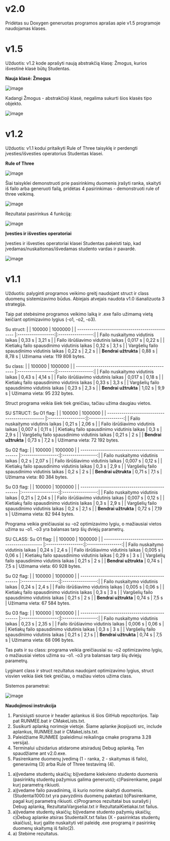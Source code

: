 # **v2.0**

Pridėtas su Doxygen generuotas programos aprašas apie v1.5 programoje naudojamas klases.

# **v1.5**

Užduotis: v1.2 kode aprašyti naują abstrakčią klasę: Žmogus, kurios išvestinė klasė būtų Studentas.

**Nauja klasė: Žmogus**

![image](https://github.com/Mcitas/Antra_uzduotis_DM2_G1_ML/assets/144427355/ed79b3f9-ee99-4d86-bf78-a14454f2b427)

Kadangi Žmogus - abstrakčioji klasė, negalima sukurti šios klasės tipo objekto.

![image](https://github.com/Mcitas/Antra_uzduotis_DM2_G1_ML/assets/144427355/e58798d5-1b7c-4d48-a662-d7921f83a2c2)

# **v1.2**

Užduotis: v1.1 kodui pritaikyti Rule of Three taisyklę ir perdengti įvesties/išvesties operatorius Studentas klasei.

**Rule of Three**

![image](https://github.com/Mcitas/Antra_uzduotis_DM2_G1_ML/assets/144427355/800f5d0c-6f94-4bf2-8ef3-3e4251dacedd)


Šiai taisyklei demonstruoti prie pasirinkimų duomenis įrašyti ranka, skaityti iš failo arba generuoti failą, pridėtas 4 pasirinkimas - demonstruoti rule of three veikimą.

![image](https://github.com/Mcitas/Antra_uzduotis_DM2_G1_ML/assets/144427355/b3357db0-9661-46b7-ad9f-9d18849c14ff)

Rezultatai pasirinkus 4 funkciją:

![image](https://github.com/Mcitas/Antra_uzduotis_DM2_G1_ML/assets/144427355/033c1954-bc55-47b3-9e96-40ba2cc1fae9)


**Įvesties ir išvesties operatoriai**

Įvesties ir išvesties operatoriai klasei Studentas pakeisti taip, kad įvedamas/nuskaitomas/išvedamas studento vardas ir pavardė.

![image](https://github.com/Mcitas/Antra_uzduotis_DM2_G1_ML/assets/144427355/555e2a56-a50c-4c1f-a533-fc5920b0d499)

# **v1.1**

Užduotis: palyginti programos veikimo greitį naudojant struct ir class duomenų sistemizavimo būdus. Abiejais atvejais naudota v1.0 išanalizuota 3 strategija.

Taip pat stebėsime programos veikimo laiką ir .exe failo užimamą vietą keičiant optimizavimo lygius (-o1, -o2, -o3).

Su struct:
|                                                 |   100000           |    1000000        |
| ----------------------------------------------- |:------------------:|:-----------------:|
|  Failo nuskaitymo vidutinis laikas              |  0,33 s               |  3,21 s              |
|  Failo išrūšiavimo vidutinis laikas             |  0,017 s               |  0,22 s           |
|  Kietiakų failo spausdinimo vidutinis laikas    |  0,32 s            |  3,1 s            |
|  Vargšelių failo spausdinimo vidutinis laikas   |  0,22 s            |  2,2 s            |
|  **Bendrai užtrukta**                           |  0,88 s            |  8,78 s             |
Užimama vieta: 119 808 bytes.

Su class:
|                                                 |   100000           |    1000000        |
| ----------------------------------------------- |:------------------:|:-----------------:|
|  Failo nuskaitymo vidutinis laikas              |  0,43 s               |  4,14 s              |
|  Failo išrūšiavimo vidutinis laikas             |  0,017 s               |  0,18 s           |
|  Kietiakų failo spausdinimo vidutinis laikas    |  0,33 s            |  3,3 s            |
|  Vargšelių failo spausdinimo vidutinis laikas   |  0,23 s            |  2,3 s            |
|  **Bendrai užtrukta**                           |  1,02 s            |  9,9 s             |
Užimama vieta: 95 232 bytes.

Struct programa veikia šiek tiek greičiau, tačiau užima daugiau vietos.

SU STRUCT:
Su O1 flag:
|                                                 |   100000           |    1000000        |
| ----------------------------------------------- |:------------------:|:-----------------:|
|  Failo nuskaitymo vidutinis laikas              |  0,21 s               |  2,06 s              |
|  Failo išrūšiavimo vidutinis laikas             |  0,007 s               |  0,11 s           |
|  Kietiakų failo spausdinimo vidutinis laikas    |  0,3 s            |  2,9 s            |
|  Vargšelių failo spausdinimo vidutinis laikas   |  0,21 s            |  2 s            |
|  **Bendrai užtrukta**                           |  0,73 s            |  7,2 s             |
Užimama vieta: 72 192 bytes.


Su O2 flag:
|                                                 |   100000           |    1000000        |
| ----------------------------------------------- |:------------------:|:-----------------:|
|  Failo nuskaitymo vidutinis laikas              |  0,2 s               |  2,07 s              |
|  Failo išrūšiavimo vidutinis laikas             |  0,007 s               |  0,12 s           |
|  Kietiakų failo spausdinimo vidutinis laikas    |  0,3 s            |  2,9 s            |
|  Vargšelių failo spausdinimo vidutinis laikas   |  0,2 s            |  2 s            |
|  **Bendrai užtrukta**                           |  0,71 s            |  7,1 s             |
Užimama vieta: 80 384 bytes.

Su O3 flag:
|                                                 |   100000           |    1000000        |
| ----------------------------------------------- |:------------------:|:-----------------:|
|  Failo nuskaitymo vidutinis laikas              |  0,21 s               |  2,04 s              |
|  Failo išrūšiavimo vidutinis laikas             |  0,007 s               |  0,12 s           |
|  Kietiakų failo spausdinimo vidutinis laikas    |  0,3 s            |  2,9 s            |
|  Vargšelių failo spausdinimo vidutinis laikas   |  0,2 s            |  2,1 s            |
|  **Bendrai užtrukta**                           |  0,72 s            |  7,19 s             |
Užimama vieta: 82 944 bytes.

Programa veikia greičiausiai su -o2 optimizavimo lygiu, o mažiausiai vietos užima su -o1. -o3 yra balansas tarp šių dviejų parametrų.

SU CLASS:
Su O1 flag:
|                                                 |   100000           |    1000000        |
| ----------------------------------------------- |:------------------:|:-----------------:|
|  Failo nuskaitymo vidutinis laikas              |  0,24 s               |  2,4 s              |
|  Failo išrūšiavimo vidutinis laikas             |  0,005 s               |  0,06 s           |
|  Kietiakų failo spausdinimo vidutinis laikas    |  0,29 s            |  3 s            |
|  Vargšelių failo spausdinimo vidutinis laikas   |  0,21 s            |  2 s            |
|  **Bendrai užtrukta**                           |  0,74 s            |  7,5 s             |
Užimama vieta: 60 928 bytes.

Su O2 flag:
|                                                 |   100000           |    1000000        |
| ----------------------------------------------- |:------------------:|:-----------------:|
|  Failo nuskaitymo vidutinis laikas              |  0,24 s               |  2,4 s              |
|  Failo išrūšiavimo vidutinis laikas             |  0,005 s               |  0,06 s           |
|  Kietiakų failo spausdinimo vidutinis laikas    |  0,3 s            |  3 s            |
|  Vargšelių failo spausdinimo vidutinis laikas   |  0,21 s            |  2 s            |
|  **Bendrai užtrukta**                           |  0,74 s            |  7,5 s             |
Užimama vieta: 67 584 bytes.

Su O3 flag:
|                                                 |   100000           |    1000000        |
| ----------------------------------------------- |:------------------:|:-----------------:|
|  Failo nuskaitymo vidutinis laikas              |  0,23 s               |  2,35 s              |
|  Failo išrūšiavimo vidutinis laikas             |  0,006 s               |  0,06 s           |
|  Kietiakų failo spausdinimo vidutinis laikas    |  0,3 s            | 3 s            |
|  Vargšelių failo spausdinimo vidutinis laikas   |  0,21 s            |  2,1 s            |
|  **Bendrai užtrukta**                           |  0,74 s            |  7,5 s             |
Užimama vieta: 68 096 bytes.

Tas pats ir su class: programa veikia greičiausiai su -o2 optimizavimo lygiu, o mažiausiai vietos užima su -o1. -o3 yra balansas tarp šių dviejų parametrų.

Lyginant class ir struct rezultatus naudojant optimizavimo lygius, struct visvien veikia šiek tiek greičiau, o mažiau vietos užima class.

Sistemos parametrai:

![image](https://github.com/Mcitas/Antra_uzduotis_DM2_G1_ML/assets/144427355/535590ea-053e-4dd3-ba1d-d38bdab11bf7)

**Naudojimosi instrukcija**

1. Parsisiųsti source ir header aplankus iš šios GitHub repozitorijos. Taip pat RUNMEE.bat ir CMakeLists.txt.
2. Susikurti aplanką norimoje vietoje. Šiame aplanke įkopijuoti src, include aplankus, RUNMEE.bat ir CMakeLists.txt.
3. Paleidžiame RUNMEE (paleidimui reikalinga cmake programa 3.28 versija).
4. Terminalui užsidarius atidarome atsiradusį Debug aplanką. Ten spaudžiame ant v2.0.exe.
5. Pasirenkame duomenų įvedimą (1 - ranka, 2 - skaitymas iš failo), generavimą (3) arba Rule of Three testavimą (4).
  1) a)Įvedame studentų skaičių;
     b)Įvedame kiekvieno studento duomenis (pasirinktų studentų pažymius galima generuoti);
     c)Pasirenkame, pagal kurį parametrą rikiuoti.
  2) a)Įvedame failo pavadinimą, iš kurio norime skaityti duomenis. (Studentai1000.txt yra pavyzdinis duomenų paketas)
     b)Pasirenkame, pagal kurį parametrą rikiuoti.
     c)Programos rezultatai bus surašyti į Debug aplanką, RezultataiVargseliai.txt ir RezultataiKietiakai.txt failus.
  3) a)Įvedame studentų skaičių;
     b)Įvedame studento pažymių skaičių;
     c)Debug aplanke atsiras StudentaiX.txt failas (X - pasirinktas studentų skaičius), kurį galite nuskaityti vėl paleidę .exe programą ir pasirinkę duomenų skaitymą iš failo(2).
  4) a) Stebime rezultatus. 
